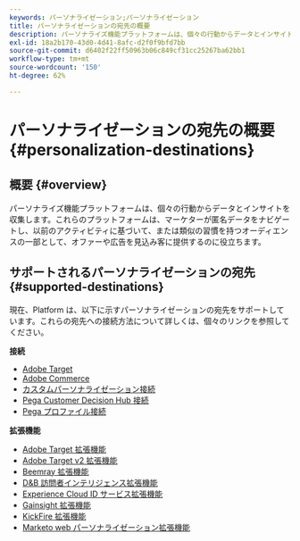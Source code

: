 ```yaml
---
keywords: パーソナライゼーション;パーソナライゼーション
title: パーソナライゼーションの宛先の概要
description: パーソナライズ機能プラットフォームは、個々の行動からデータとインサイトを収集します。これらのプラットフォームは、マーケターが匿名データをナビゲートし、以前のアクティビティに基づいて、または類似の習慣を持つオーディエンスの一部として、オファーや広告を見込み客に提供するのに役立ちます。
exl-id: 18a2b170-43d0-4d41-8afc-d2f0f9bfd7bb
source-git-commit: d6402f22ff50963b06c849cf31cc25267ba62bb1
workflow-type: tm+mt
source-wordcount: '150'
ht-degree: 62%

---
```


# パーソナライゼーションの宛先の概要 {#personalization-destinations}

## 概要 {#overview}

パーソナライズ機能プラットフォームは、個々の行動からデータとインサイトを収集します。これらのプラットフォームは、マーケターが匿名データをナビゲートし、以前のアクティビティに基づいて、または類似の習慣を持つオーディエンスの一部として、オファーや広告を見込み客に提供するのに役立ちます。

## サポートされるパーソナライゼーションの宛先 {#supported-destinations}

現在、Platform は、以下に示すパーソナライゼーションの宛先をサポートしています。これらの宛先への接続方法について詳しくは、個々のリンクを参照してください。

**接続**

* [Adobe Target](adobe-target-connection.md)
* [Adobe Commerce](adobe-commerce.md)
* [カスタムパーソナライゼーション接続](custom-personalization.md)
* [Pega Customer Decision Hub 接続](pega.md)
* [Pega プロファイル接続](pega-profile.md)

**拡張機能**

* [Adobe Target 拡張機能](adobe-target.md)
* [Adobe Target v2 拡張機能](adobe-target-v2.md)
* [Beemray 拡張機能](beemray.md)
* [D&amp;B 訪問者インテリジェンス拡張機能](dnb.md)
* [Experience Cloud ID サービス拡張機能](adobe-ecid.md)
* [Gainsight 拡張機能](gainsight.md)
* [KickFire 拡張機能](kickfire.md)
* [Marketo web パーソナライゼーション拡張機能](marketo-web-personalization.md)
